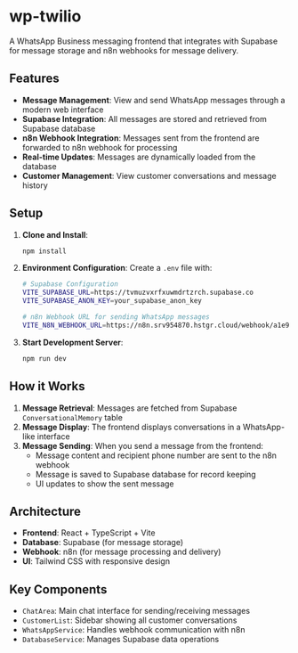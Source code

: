 # wp-twilio

A WhatsApp Business messaging frontend that integrates with Supabase for message storage and n8n webhooks for message delivery.

## Features

- **Message Management**: View and send WhatsApp messages through a modern web interface
- **Supabase Integration**: All messages are stored and retrieved from Supabase database
- **n8n Webhook Integration**: Messages sent from the frontend are forwarded to n8n webhook for processing
- **Real-time Updates**: Messages are dynamically loaded from the database
- **Customer Management**: View customer conversations and message history

## Setup

1. **Clone and Install**:
   ```bash
   npm install
   ```

2. **Environment Configuration**:
   Create a `.env` file with:
   ```bash
   # Supabase Configuration
   VITE_SUPABASE_URL=https://tvmuzvxrfxuwmdrtzrch.supabase.co
   VITE_SUPABASE_ANON_KEY=your_supabase_anon_key

   # n8n Webhook URL for sending WhatsApp messages
   VITE_N8N_WEBHOOK_URL=https://n8n.srv954870.hstgr.cloud/webhook/a1e96bf6-640b-41eb-9c59-73e09631e08d
   ```

3. **Start Development Server**:
   ```bash
   npm run dev
   ```

## How it Works

1. **Message Retrieval**: Messages are fetched from Supabase `ConversationalMemory` table
2. **Message Display**: The frontend displays conversations in a WhatsApp-like interface
3. **Message Sending**: When you send a message from the frontend:
   - Message content and recipient phone number are sent to the n8n webhook
   - Message is saved to Supabase database for record keeping
   - UI updates to show the sent message

## Architecture

- **Frontend**: React + TypeScript + Vite
- **Database**: Supabase (for message storage)
- **Webhook**: n8n (for message processing and delivery)
- **UI**: Tailwind CSS with responsive design

## Key Components

- `ChatArea`: Main chat interface for sending/receiving messages
- `CustomerList`: Sidebar showing all customer conversations
- `WhatsAppService`: Handles webhook communication with n8n
- `DatabaseService`: Manages Supabase data operations
